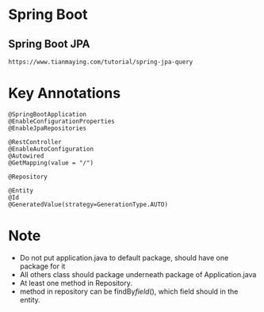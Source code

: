 # Spring Boot
 
## Spring Boot JPA

	https://www.tianmaying.com/tutorial/spring-jpa-query
	
# Key Annotations
	@SpringBootApplication
	@EnableConfigurationProperties
	@EnableJpaRepositories
	
	@RestController
	@EnableAutoConfiguration
	@Autowired
	@GetMapping(value = "/")
	
	@Repository
	
	@Entity
	@Id
    @GeneratedValue(strategy=GenerationType.AUTO)

# Note
* Do not put application.java to default package, should have one package for it
* All others class should package underneath package of Application.java
* At least one method in Repository.
* method in repository can be findBy*field*(), which field should in the entity. 
